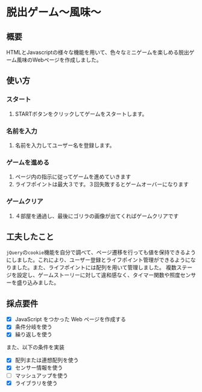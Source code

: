 # 脱出ゲーム〜風味〜

 ## 概要

 HTMLとJavascriptの様々な機能を用いて、色々なミニゲームを楽しめる脱出ゲーム風味のWebページを作成しました。

 ## 使い方

 ### スタート

 1. STARTボタンをクリックしてゲームをスタートします。

 ### 名前を入力

 1. 名前を入力してユーザー名を登録します。

 ### ゲームを進める

 1. ページ内の指示に従ってゲームを進めていきます
 2. ライフポイントは最大３です。３回失敗するとゲームオーバーになります

 ### ゲームクリア

 1. ４部屋を通過し、最後にゴリラの画像が出てくればゲームクリアです

 ## 工夫したこと

 `jQuery`の`cookie`機能を自分で調べて、ページ遷移を行っても値を保持できるようにしました。これにより、ユーザー登録とライフポイント管理ができるようになりました。また、ライフポイントには配列を用いて管理しました。
 複数ステージを設定し、ゲームストーリーに対して違和感なく、タイマー関数や照度センサーを盛り込みました。

 ## 採点要件

 - [x] JavaScript をつかった Web ページを作成する
 - [x] 条件分岐を使う
 - [x] 繰り返しを使う

 また、以下の条件を実装

 - [x] 配列または連想配列を使う
 - [x] センサー情報を使う
 - [ ] マッシュアップを使う
 - [x] ライブラリを使う
